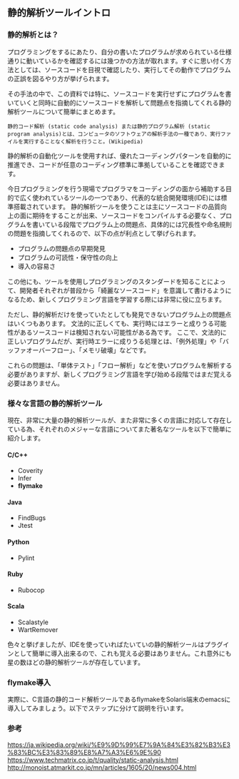 ## 静的解析ツールイントロ

### 静的解析とは？
プログラミングをするにあたり、自分の書いたプログラムが求められている仕様通りに動いているかを確認するには幾つかの方法が取れます。すぐに思い付く方法としては、ソースコードを目視で確認したり、実行してその動作でプログラムの正誤を図るやり方が挙げられます。

その手法の中で、この資料では特に、ソースコードを実行せずにプログラムを書いていくと同時に自動的にソースコードを解析して問題点を指摘してくれる静的解析ツールについて簡単にまとめます。

```text
静的コード解析 (static code analysis) または静的プログラム解析 (static program analysis)とは、コンピュータのソフトウェアの解析手法の一種であり、実行ファイルを実行することなく解析を行うこと。(Wikipedia)
```

静的解析の自動化ツールを使用すれば、優れたコーディングパターンを自動的に推進でき、コードが任意のコーディング標準に準拠していることを確認できます。

今日プログラミングを行う現場でプログラマをコーディングの面から補助する目的で広く使われているツールの一つであり、代表的な統合開発環境(IDE)には標準搭載されています。
静的解析ツールを使うことは主にソースコードの品質向上の面に期待をすることが出来、ソースコードをコンパイルする必要なく、プログラムを書いている段階でプログラム上の問題点、具体的には冗長性や命名規則の問題を指摘してくれるので、以下の点が利点として挙げられます。

- プログラムの問題点の早期発見
- プログラムの可読性・保守性の向上
- 導入の容易さ

この他にも、ツールを使用しプログラミングのスタンダードを知ることによって、開発者それぞれが普段から「綺麗なソースコード」を意識して書けるようになるため、新しくプログラミング言語を学習する際には非常に役に立ちます。

ただし、静的解析だけを使っていたとしても発見できないプログラム上の問題点はいくつもあります。
文法的に正しくても、実行時にはエラーと成りうる可能性があるソースコードは検知されない可能性がある為です。
ここで、文法的に正しいプログラムだが、実行時エラーに成りうる処理とは、「例外処理」や「バッファオーバーフロー」、「メモリ破壊」などです。

これらの問題は、「単体テスト」「フロー解析」などを使いプログラムを解析する必要がありますが、新しくプログラミング言語を学び始める段階ではまだ覚える必要はありません。


### 様々な言語の静的解析ツール
現在、非常に大量の静的解析ツールが、また非常に多くの言語に対応して存在している為、それぞれのメジャーな言語についてまた著名なツールを以下で簡単に紹介します。

#### C/C++
- Coverity
- Infer
- **flymake**

#### Java
- FindBugs
-  Jtest

#### Python
- Pylint

#### Ruby
- Rubocop

#### Scala
- Scalastyle
- WartRemover

色々と挙げましたが、IDEを使っていればたいていの静的解析ツールはプラグインとして簡単に導入出来るので、これも覚える必要はありません。これ意外にも星の数ほどの静的解析ツールが存在しています。

### flymake導入
実際に、C言語の静的コード解析ツールであるflymakeをSolaris端末のemacsに導入してみましょう。以下でステップに分けて説明を行います。



### 参考
https://ja.wikipedia.org/wiki/%E9%9D%99%E7%9A%84%E3%82%B3%E3%83%BC%E3%83%89%E8%A7%A3%E6%9E%90  
https://www.techmatrix.co.jp/t/quality/static-analysis.html  
http://monoist.atmarkit.co.jp/mn/articles/1605/20/news004.html  